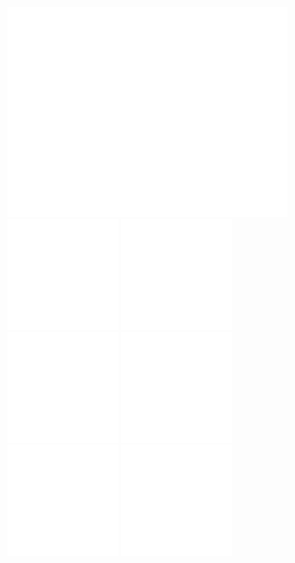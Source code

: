 ![](images/double-integrator.png)
![](images/lotka-volterra-3.png)
![](images/lotka-volterra-4.png)
![](images/lotka-volterra-5.png)
![](images/double-integrator-1.png)
![](images/double-integrator-2.png)
![](images/double-integrator-3.png)

